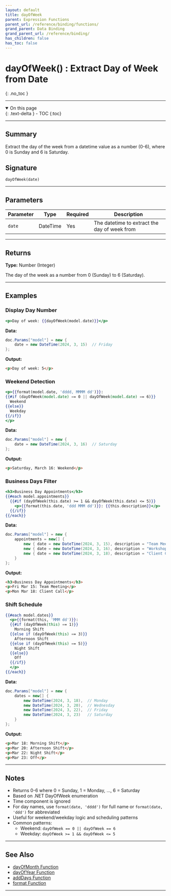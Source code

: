 ```yaml
---
layout: default
title: dayOfWeek
parent: Expression Functions
parent_url: /reference/binding/functions/
grand_parent: Data Binding
grand_parent_url: /reference/binding/
has_children: false
has_toc: false
---
```


# dayOfWeek() : Extract Day of Week from Date
{: .no_toc }

---

<details open class='top-toc' markdown="block">
  <summary>
    On this page
  </summary>
  {: .text-delta }
- TOC
{:toc}
</details>

---

## Summary

Extract the day of the week from a datetime value as a number (0-6), where 0 is Sunday and 6 is Saturday.

## Signature

```
dayOfWeek(date)
```

---

## Parameters

| Parameter | Type | Required | Description |
|-----------|------|----------|-------------|
| `date` | DateTime | Yes | The datetime to extract the day of week from |

---

## Returns

**Type:** Number (Integer)

The day of the week as a number from 0 (Sunday) to 6 (Saturday).

---

## Examples

### Display Day Number

```handlebars
<p>Day of week: {{dayOfWeek(model.date)}}</p>
```

**Data:**
```csharp
doc.Params["model"] = new {
    date = new DateTime(2024, 3, 15)  // Friday
};
```

**Output:**
```html
<p>Day of week: 5</p>
```

### Weekend Detection

```handlebars
<p>{{format(model.date, 'dddd, MMMM dd')}}:
{{#if (dayOfWeek(model.date) == 0 || dayOfWeek(model.date) == 6)}}
  Weekend
{{else}}
  Weekday
{{/if}}
</p>
```

**Data:**
```csharp
doc.Params["model"] = new {
    date = new DateTime(2024, 3, 16)  // Saturday
};
```

**Output:**
```html
<p>Saturday, March 16: Weekend</p>
```

### Business Days Filter

```handlebars
<h3>Business Day Appointments</h3>
{{#each model.appointments}}
  {{#if (dayOfWeek(this.date) >= 1 && dayOfWeek(this.date) <= 5)}}
    <p>{{format(this.date, 'ddd MMM dd')}}: {{this.description}}</p>
  {{/if}}
{{/each}}
```

**Data:**
```csharp
doc.Params["model"] = new {
    appointments = new[] {
        new { date = new DateTime(2024, 3, 15), description = "Team Meeting" },      // Friday
        new { date = new DateTime(2024, 3, 16), description = "Workshop" },          // Saturday
        new { date = new DateTime(2024, 3, 18), description = "Client Call" }       // Monday
    }
};
```

**Output:**
```html
<h3>Business Day Appointments</h3>
<p>Fri Mar 15: Team Meeting</p>
<p>Mon Mar 18: Client Call</p>
```

### Shift Schedule

```handlebars
{{#each model.dates}}
  <p>{{format(this, 'MMM dd')}}:
  {{#if (dayOfWeek(this) == 1)}}
    Morning Shift
  {{else if (dayOfWeek(this) == 3)}}
    Afternoon Shift
  {{else if (dayOfWeek(this) == 5)}}
    Night Shift
  {{else}}
    Off
  {{/if}}
  </p>
{{/each}}
```

**Data:**
```csharp
doc.Params["model"] = new {
    dates = new[] {
        new DateTime(2024, 3, 18),  // Monday
        new DateTime(2024, 3, 20),  // Wednesday
        new DateTime(2024, 3, 22),  // Friday
        new DateTime(2024, 3, 23)   // Saturday
    }
};
```

**Output:**
```html
<p>Mar 18: Morning Shift</p>
<p>Mar 20: Afternoon Shift</p>
<p>Mar 22: Night Shift</p>
<p>Mar 23: Off</p>
```

---

## Notes

- Returns 0-6 where 0 = Sunday, 1 = Monday, ..., 6 = Saturday
- Based on .NET DayOfWeek enumeration
- Time component is ignored
- For day names, use `format(date, 'dddd')` for full name or `format(date, 'ddd')` for abbreviated
- Useful for weekend/weekday logic and scheduling patterns
- Common patterns:
  - Weekend: `dayOfWeek == 0 || dayOfWeek == 6`
  - Weekday: `dayOfWeek >= 1 && dayOfWeek <= 5`

---

## See Also

- [dayOfMonth Function](./dayOfMonth.md)
- [dayOfYear Function](./dayOfYear.md)
- [addDays Function](./addDays.md)
- [format Function](./format.md)

---
